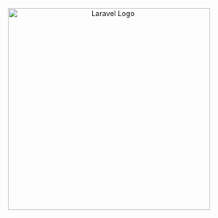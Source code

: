 <p align="center"><a href="https://laravel.com"><img src="https://github.com/Rahmadfirdiansyah/Portofolio_Laravel/blob/master/Gambar_Project/demo.png" width="400" alt="Laravel Logo"></a></p>
